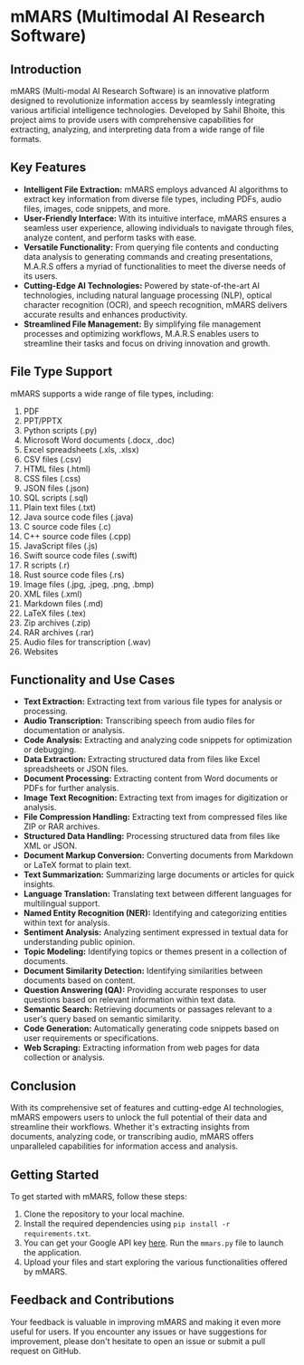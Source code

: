 # mMARS (Multimodal AI Research Software) 

## Introduction
mMARS (Multi-modal AI Research Software) is an innovative platform designed to revolutionize information access by seamlessly integrating various artificial intelligence technologies. Developed by Sahil Bhoite, this project aims to provide users with comprehensive capabilities for extracting, analyzing, and interpreting data from a wide range of file formats.

## Key Features
- **Intelligent File Extraction:** mMARS employs advanced AI algorithms to extract key information from diverse file types, including PDFs, audio files, images, code snippets, and more.
- **User-Friendly Interface:** With its intuitive interface, mMARS ensures a seamless user experience, allowing individuals to navigate through files, analyze content, and perform tasks with ease.
- **Versatile Functionality:** From querying file contents and conducting data analysis to generating commands and creating presentations, M.A.R.S offers a myriad of functionalities to meet the diverse needs of its users.
- **Cutting-Edge AI Technologies:** Powered by state-of-the-art AI technologies, including natural language processing (NLP), optical character recognition (OCR), and speech recognition, mMARS delivers accurate results and enhances productivity.
- **Streamlined File Management:** By simplifying file management processes and optimizing workflows, M.A.R.S enables users to streamline their tasks and focus on driving innovation and growth.

## File Type Support
mMARS supports a wide range of file types, including:
1. PDF
2. PPT/PPTX
3. Python scripts (.py)
4. Microsoft Word documents (.docx, .doc)
5. Excel spreadsheets (.xls, .xlsx)
6. CSV files (.csv)
7. HTML files (.html)
8. CSS files (.css)
9. JSON files (.json)
10. SQL scripts (.sql)
11. Plain text files (.txt)
12. Java source code files (.java)
13. C source code files (.c)
14. C++ source code files (.cpp)
15. JavaScript files (.js)
16. Swift source code files (.swift)
17. R scripts (.r)
18. Rust source code files (.rs)
19. Image files (.jpg, .jpeg, .png, .bmp)
20. XML files (.xml)
21. Markdown files (.md)
22. LaTeX files (.tex)
23. Zip archives (.zip)
24. RAR archives (.rar)
25. Audio files for transcription (.wav)
26. Websites

## Functionality and Use Cases
- **Text Extraction:** Extracting text from various file types for analysis or processing.
- **Audio Transcription:** Transcribing speech from audio files for documentation or analysis.
- **Code Analysis:** Extracting and analyzing code snippets for optimization or debugging.
- **Data Extraction:** Extracting structured data from files like Excel spreadsheets or JSON files.
- **Document Processing:** Extracting content from Word documents or PDFs for further analysis.
- **Image Text Recognition:** Extracting text from images for digitization or analysis.
- **File Compression Handling:** Extracting text from compressed files like ZIP or RAR archives.
- **Structured Data Handling:** Processing structured data from files like XML or JSON.
- **Document Markup Conversion:** Converting documents from Markdown or LaTeX format to plain text.
- **Text Summarization:** Summarizing large documents or articles for quick insights.
- **Language Translation:** Translating text between different languages for multilingual support.
- **Named Entity Recognition (NER):** Identifying and categorizing entities within text for analysis.
- **Sentiment Analysis:** Analyzing sentiment expressed in textual data for understanding public opinion.
- **Topic Modeling:** Identifying topics or themes present in a collection of documents.
- **Document Similarity Detection:** Identifying similarities between documents based on content.
- **Question Answering (QA):** Providing accurate responses to user questions based on relevant information within text data.
- **Semantic Search:** Retrieving documents or passages relevant to a user's query based on semantic similarity.
- **Code Generation:** Automatically generating code snippets based on user requirements or specifications.
- **Web Scraping:** Extracting information from web pages for data collection or analysis.

## Conclusion
With its comprehensive set of features and cutting-edge AI technologies, mMARS empowers users to unlock the full potential of their data and streamline their workflows. Whether it's extracting insights from documents, analyzing code, or transcribing audio, mMARS offers unparalleled capabilities for information access and analysis.

## Getting Started
To get started with mMARS, follow these steps:
1. Clone the repository to your local machine.
2. Install the required dependencies using `pip install -r requirements.txt`.
3. You can get your Google API key [here](https://ai.google.dev/tutorials/setup). Run the `mmars.py` file to launch the application.
4. Upload your files and start exploring the various functionalities offered by mMARS.

## Feedback and Contributions
Your feedback is valuable in improving mMARS and making it even more useful for users. If you encounter any issues or have suggestions for improvement, please don't hesitate to open an issue or submit a pull request on GitHub.

